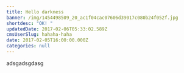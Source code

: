 ```yaml
---
title: Hello darkness
banner: /img/1454498509_20_ac1f04cac07606d39017c080b24f052f.jpg
shortdesc: "OK! "
updatedDate: 2017-02-06T05:33:02.589Z
cmsUserSlug: hahaha-haha
date: 2017-02-05T16:00:00.000Z
categories: null
---
```


adsgadsgdasg